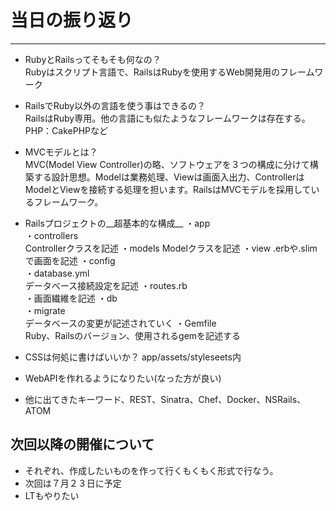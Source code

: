 当日の振り返り
===============================
-------------------------------

- RubyとRailsってそもそも何なの？  
Rubyはスクリプト言語で、RailsはRubyを使用するWeb開発用のフレームワーク  

- RailsでRuby以外の言語を使う事はできるの？  
RailsはRuby専用。他の言語にも似たようなフレームワークは存在する。PHP：CakePHPなど

- MVCモデルとは？  
MVC(Model View Controller)の略、ソフトウェアを３つの構成に分けて構築する設計思想。Modelは業務処理、Viewは画面入出力、ControllerはModelとViewを接続する処理を担います。RailsはMVCモデルを採用しているフレームワーク。

- Railsプロジェクトの__超基本的な構成__
      ・app  
        ・controllers  
          Controllerクラスを記述
        ・models
          Modelクラスを記述
        ・view
          .erbや.slimで画面を記述
      ・config  
        ・database.yml  
          データベース接続設定を記述
        ・routes.rb  
        ・画面繊維を記述
      ・db  
        ・migrate  
            データベースの変更が記述されていく
      ・Gemfile  
        Ruby、Railsのバージョン、使用されるgemを記述する

- CSSは何処に書けばいいか？
app/assets/styleseets内

- WebAPIを作れるようになりたい(なった方が良い)
- 他に出てきたキーワード、REST、Sinatra、Chef、Docker、NSRails、ATOM


## 次回以降の開催について
- それぞれ、作成したいものを作って行くもくもく形式で行なう。
- 次回は７月２３日に予定
- LTもやりたい
